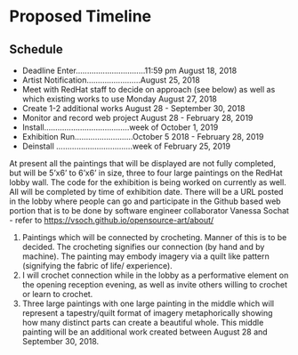# Proposed Timeline

## Schedule
 
 * Deadline Enter...............................11:59 pm August 18, 2018
 * Artist Notification…………………...August 25, 2018
 * Meet with RedHat staff to decide on approach (see below) as well as which existing works to use Monday August 27, 2018
 * Create 1-2 additional works August 28 - September 30, 2018
 * Monitor and record web project August 28 - February 28, 2019
 * Install………………………………..week of October 1, 2019
 * Exhibition Run………………….….October 5 2018 - February 28, 2019
 * Deinstall …………………………….week of February 25, 2019
 
At present all the paintings that will be displayed are not fully completed, but will be 5’x6’ to 6’x6’ in size, three to four large paintings on the RedHat lobby wall. The code for the exhibition is being worked on currently as well. All will be completed by time of exhibition date.
There will be a URL posted in the lobby where people can go and participate in the Github based web portion that is to be done by software engineer collaborator Vanessa Sochat - refer to https://vsoch.github.io/opensource-art/about/

1. Paintings which will be connected by crocheting. Manner of this is to be decided. The crocheting signifies our connection (by hand and by machine). The painting may embody imagery via a quilt like pattern (signifying the fabric of life/ experience).
2. I will crochet connection while in the lobby as a performative element on the opening reception evening, as well as invite others willing to crochet or learn to crochet.
3. Three large paintings with one large painting in the middle which will represent a tapestry/quilt format of imagery metaphorically showing how many distinct parts can create a beautiful whole. This middle painting will be an additional work created between August 28 and September 30, 2018.
